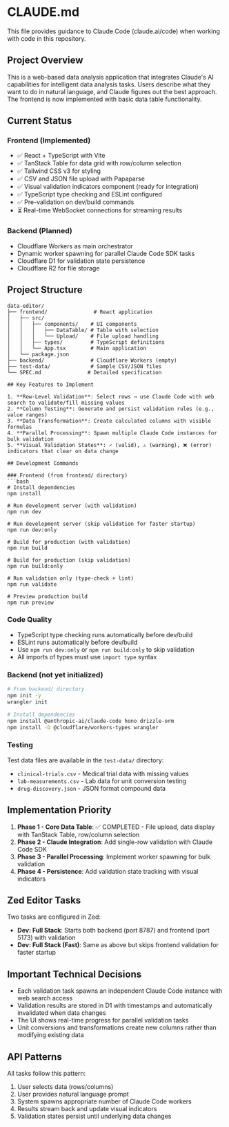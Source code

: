 # CLAUDE.md

This file provides guidance to Claude Code (claude.ai/code) when working with code in this repository.

## Project Overview

This is a web-based data analysis application that integrates Claude's AI capabilities for intelligent data analysis tasks. Users describe what they want to do in natural language, and Claude figures out the best approach. The frontend is now implemented with basic data table functionality.

## Current Status

### Frontend (Implemented)
- ✅ React + TypeScript with Vite
- ✅ TanStack Table for data grid with row/column selection
- ✅ Tailwind CSS v3 for styling
- ✅ CSV and JSON file upload with Papaparse
- ✅ Visual validation indicators component (ready for integration)
- ✅ TypeScript type checking and ESLint configured
- ✅ Pre-validation on dev/build commands
- ⏳ Real-time WebSocket connections for streaming results

### Backend (Planned)
- Cloudflare Workers as main orchestrator
- Dynamic worker spawning for parallel Claude Code SDK tasks
- Cloudflare D1 for validation state persistence
- Cloudflare R2 for file storage

## Project Structure

```
data-editor/
├── frontend/               # React application
│   ├── src/
│   │   ├── components/    # UI components
│   │   │   ├── DataTable/ # Table with selection
│   │   │   └── Upload/    # File upload handling
│   │   ├── types/         # TypeScript definitions
│   │   └── App.tsx        # Main application
│   └── package.json
├── backend/               # Cloudflare Workers (empty)
├── test-data/             # Sample CSV/JSON files
└── SPEC.md               # Detailed specification

## Key Features to Implement

1. **Row-Level Validation**: Select rows → use Claude Code with web search to validate/fill missing values
2. **Column Testing**: Generate and persist validation rules (e.g., value ranges)
3. **Data Transformation**: Create calculated columns with visible formulas
4. **Parallel Processing**: Spawn multiple Claude Code instances for bulk validation
5. **Visual Validation States**: ✓ (valid), ⚠️ (warning), ❌ (error) indicators that clear on data change

## Development Commands

### Frontend (from frontend/ directory)
```bash
# Install dependencies
npm install

# Run development server (with validation)
npm run dev

# Run development server (skip validation for faster startup)
npm run dev:only

# Build for production (with validation)
npm run build

# Build for production (skip validation)
npm run build:only

# Run validation only (type-check + lint)
npm run validate

# Preview production build
npm run preview
```

### Code Quality
- TypeScript type checking runs automatically before dev/build
- ESLint runs automatically before dev/build
- Use `npm run dev:only` or `npm run build:only` to skip validation
- All imports of types must use `import type` syntax

### Backend (not yet initialized)
```bash
# From backend/ directory
npm init -y
wrangler init

# Install dependencies
npm install @anthropic-ai/claude-code hono drizzle-orm
npm install -D @cloudflare/workers-types wrangler
```

### Testing
Test data files are available in the `test-data/` directory:
- `clinical-trials.csv` - Medical trial data with missing values
- `lab-measurements.csv` - Lab data for unit conversion testing
- `drug-discovery.json` - JSON format compound data

## Implementation Priority

1. **Phase 1 - Core Data Table**: ✅ COMPLETED - File upload, data display with TanStack Table, row/column selection
2. **Phase 2 - Claude Integration**: Add single-row validation with Claude Code SDK
3. **Phase 3 - Parallel Processing**: Implement worker spawning for bulk validation
4. **Phase 4 - Persistence**: Add validation state tracking with visual indicators

## Zed Editor Tasks

Two tasks are configured in Zed:
- **Dev: Full Stack**: Starts both backend (port 8787) and frontend (port 5173) with validation
- **Dev: Full Stack (Fast)**: Same as above but skips frontend validation for faster startup

## Important Technical Decisions

- Each validation task spawns an independent Claude Code instance with web search access
- Validation results are stored in D1 with timestamps and automatically invalidated when data changes
- The UI shows real-time progress for parallel validation tasks
- Unit conversions and transformations create new columns rather than modifying existing data

## API Patterns

All tasks follow this pattern:
1. User selects data (rows/columns)
2. User provides natural language prompt
3. System spawns appropriate number of Claude Code workers
4. Results stream back and update visual indicators
5. Validation states persist until underlying data changes